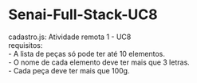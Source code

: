 # Senai-Full-Stack-UC8

 cadastro.js: Atividade remota 1 - UC8  
  requisitos:   
    - A lista de peças só pode ter até 10 elementos.  
    - O nome de cada elemento deve ter mais que 3 letras.  
    - Cada peça deve ter mais que 100g.  
